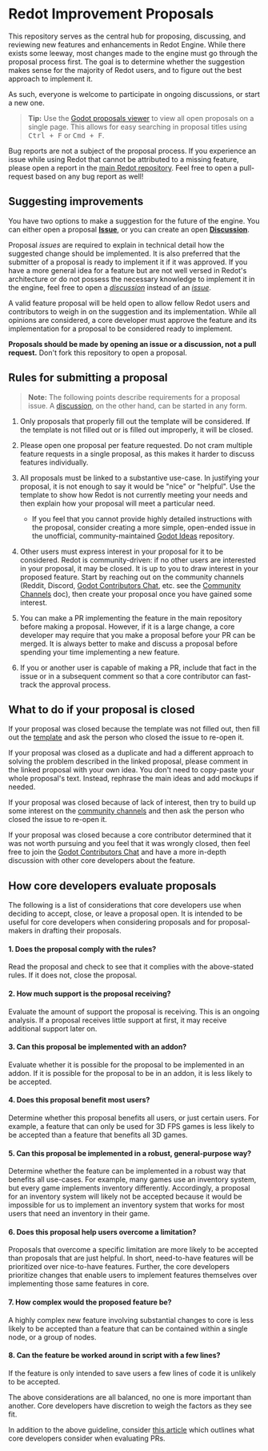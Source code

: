 # Redot Improvement Proposals

This repository serves as the central hub for proposing, discussing, and
reviewing new features and enhancements in Redot Engine. While there exists
some leeway, most changes made to the engine must go through the proposal
process first. The goal is to determine whether the suggestion makes sense
for the majority of Redot users, and to figure out the best approach to
implement it.

As such, everyone is welcome to participate in ongoing discussions, or start
a new one.

> **Tip:** Use the [Godot proposals viewer](https://godot-proposals-viewer.github.io/)
> to view all open proposals on a single page. This allows for easy searching
> in proposal titles using <kbd>Ctrl + F</kbd> or <kbd>Cmd + F</kbd>.

Bug reports are not a subject of the proposal process. If you experience
an issue while using Redot that cannot be attributed to a missing feature,
please open a report in the [main Redot repository](https://github.com/Redot-Engine/redot-engine).
Feel free to open a pull-request based on any bug report as well!

## Suggesting improvements

You have two options to make a suggestion for the future of the engine. You
can either open a proposal [**Issue**](https://github.com/Redot-Engine/redot-proposals/issues/new/choose),
or you can create an open [**Discussion**](https://github.com/Redot-Engine/redot-proposals/discussions/new).

Proposal *issues* are required to explain in technical detail how the suggested change
should be implemented. It is also preferred that the submitter of a proposal is
ready to implement it if it was approved. If you have a more general idea for
a feature but are not well versed in Redot's architecture or do not possess
the necessary knowledge to implement it in the engine, feel free to open a
[*discussion*](https://github.com/Redot-Engine/redot-proposals/discussions/new)
instead of an [*issue*](https://github.com/Redot-Engine/redot-proposals/issues/new/choose).

A valid feature proposal will be held open to allow fellow Redot users and
contributors to weigh in on the suggestion and its implementation. While all
opinions are considered, a core developer must approve the feature and its
implementation for a proposal to be considered ready to implement.

**Proposals should be made by opening an issue or a discussion, not a pull request.**
Don't fork this repository to open a proposal.

## Rules for submitting a proposal

> **Note:** The following points describe requirements for a proposal issue. A
> [discussion](https://github.com/Redot-Engine/redot-proposals/discussions/new),
> on the other hand, can be started in any form.

1. Only proposals that properly fill out the template will be considered. If
the template is not filled out or is filled out improperly, it will be closed.

2. Please open one proposal per feature requested. Do not cram multiple feature
requests in a single proposal, as this makes it harder to discuss features
individually.

3. All proposals must be linked to a substantive use-case. In justifying your
proposal, it is not enough to say it would be "nice" or "helpful". Use the
template to show how Redot is not currently meeting your needs and then
explain how your proposal will meet a particular need.

   * If you feel that you cannot provide highly detailed instructions with the
     proposal, consider creating a more simple, open-ended issue in the
     unofficial, community-maintained
     [Godot Ideas](https://github.com/godot-extended-libraries/godot-ideas)
     repository.

4. Other users must express interest in your proposal for it to be considered.
Redot is community-driven: if no other users are interested in your proposal,
it may be closed. It is up to you to draw interest in your proposed feature.
Start by reaching out on the community channels (Reddit, Discord,
[Godot Contributors Chat](https://chat.godotengine.org/), etc.
see the [Community Channels](http://docs.godotengine.org/en/stable/community/channels.html) doc),
then create your proposal once you have gained some interest.

5. You can make a PR implementing the feature in the main repository before
making a proposal. However, if it is a large change, a core developer may
require that you make a proposal before your PR can be merged. It is always
better to make and discuss a proposal before spending your time implementing
a new feature.

6. If you or another user is capable of making a PR, include that fact in
the issue or in a subsequent comment so that a core contributor can
fast-track the approval process.

## What to do if your proposal is closed

If your proposal was closed because the template was not filled out, then
fill out the [template](.github/ISSUE_TEMPLATE/feature_proposal.yml)
and ask the person who closed the issue to re-open it.

If your proposal was closed as a duplicate and had a different approach to solving
the problem described in the linked proposal, please comment in the linked proposal
with your own idea. You don't need to copy-paste your whole proposal's text. Instead,
rephrase the main ideas and add mockups if needed.

If your proposal was closed because of lack of interest, then try to build up
some interest on the [community channels](http://docs.godotengine.org/en/stable/community/channels.html)
and then ask the person who closed the issue to re-open it.

If your proposal was closed because a core contributor determined that it was
not worth pursuing and you feel that it was wrongly closed, then feel free
to join the [Godot Contributors Chat](https://chat.godotengine.org/)
and have a more in-depth discussion with other core developers about the feature.

## How core developers evaluate proposals

The following is a list of considerations that core developers use when deciding
to accept, close, or leave a proposal open. It is intended to be useful for core
developers when considering proposals and for proposal-makers in drafting their
proposals.

#### 1. Does the proposal comply with the rules?

Read the proposal and check to see that it complies with the above-stated rules.
If it does not, close the proposal.

#### 2. How much support is the proposal receiving?

Evaluate the amount of support the proposal is receiving. This is an ongoing
analysis. If a proposal receives little support at first, it may receive
additional support later on.

#### 3. Can this proposal be implemented with an addon?

Evaluate whether it is possible for the proposal to be implemented in an addon.
If it is possible for the proposal to be in an addon, it is less likely to be
accepted.

#### 4. Does this proposal benefit most users?

Determine whether this proposal benefits all users, or just certain users.
For example, a feature that can only be used for 3D FPS games is less
likely to be accepted than a feature that benefits all 3D games.

#### 5. Can this proposal be implemented in a robust, general-purpose way?

Determine whether the feature can be implemented in a robust way that benefits
all use-cases. For example, many games use an inventory system, but every game
implements inventory differently. Accordingly, a proposal for an inventory
system will likely not be accepted because it would be impossible for us to
implement an inventory system that works for most users that need an inventory
in their game.

#### 6. Does this proposal help users overcome a limitation?

Proposals that overcome a specific limitation are more likely to be accepted
than proposals that are just helpful. In short, need-to-have features will be
prioritized over nice-to-have features. Further, the core developers prioritize
changes that enable users to implement features themselves over implementing
those same features in core.

#### 7. How complex would the proposed feature be?

A highly complex new feature involving substantial changes to core is less likely
to be accepted than a feature that can be contained within a single node, or a
group of nodes.

#### 8. Can the feature be worked around in script with a few lines?

If the feature is only intended to save users a few lines of code it is unlikely
to be accepted.

The above considerations are all balanced, no one is more important than another.
Core developers have discretion to weigh the factors as they see fit.

In addition to the above guideline, consider [this article](https://docs.godotengine.org/en/latest/community/contributing/best_practices_for_engine_contributors.html)
which outlines what core developers consider when evaluating PRs.
